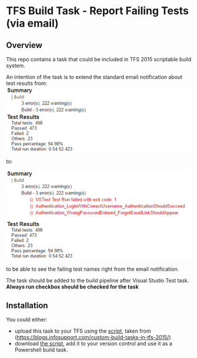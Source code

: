# TFS Build Task - Report Failing Tests (via email)

## Overview
This repo contains a task that could be included in TFS 2015 scriptable build system.

An intention of the task is to extend the standard email notification about test results from:
![before](/before.png?raw=true "Before")

to:

![after](/after.png?raw=true "After")


to be able to see the failing test names right from the email notification.

The task should be added to the build pipeline after Visual Studio Test task. __Always run checkbox should be checked for the task__

## Installation

You could either:
 - upload this task to your TFS using the [script](/UploadTaskToTFS.ps1), taken from (https://blogs.infosupport.com/custom-build-tasks-in-tfs-2015/)
 - download [the script](/ReportFailingTests/1.0.1/ReportFailingTests.ps1), add it to your version control and use it as a Powershell build task.
